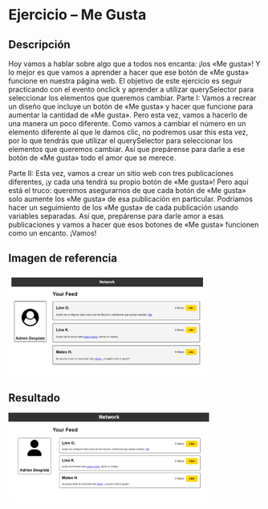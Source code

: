 # Ejercicio – Me Gusta

## Descripción

Hoy vamos a hablar sobre algo que a todos nos encanta: ¡los «Me gusta»! Y lo mejor es que vamos a aprender a hacer que ese botón de «Me gusta» funcione en nuestra página web.
El objetivo de este ejercicio es seguir practicando con el evento onclick y aprender a utilizar querySelector para seleccionar los elementos que queremos cambiar.
Parte I:
Vamos a recrear un diseño que incluye un botón de «Me gusta» y hacer que funcione para aumentar la cantidad de «Me gusta». Pero esta vez, vamos a hacerlo de una manera un poco diferente. Como vamos a cambiar el número en un elemento diferente al que le damos clic, no podremos usar this esta vez, por lo que tendrás que utilizar el querySelector para seleccionar los elementos que queremos cambiar.
Así que prepárense para darle a ese botón de «Me gusta» todo el amor que se merece.

Parte II:
Esta vez, vamos a crear un sitio web con tres publicaciones diferentes, ¡y cada una tendrá su propio botón de «Me gusta»! Pero aquí está el truco: queremos asegurarnos de que cada botón de «Me gusta» solo aumente los «Me gusta» de esa publicación en particular.
Podríamos hacer un seguimiento de los «Me gusta» de cada publicación usando variables separadas. Así que, prepárense para darle amor a esas publicaciones y vamos a hacer que esos botones de «Me gusta» funcionen como un encanto. ¡Vamos!

## Imagen de referencia

<img src="./assets/img/referencia.png" alt="Imagen de referencia" width="400px" />

## Resultado

<img src="./assets/img/resultado.png" alt="Imagen de referencia" width="400px" />
